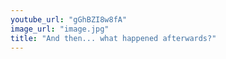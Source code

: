 ```yaml
---
youtube_url: "gGhBZI8w8fA"
image_url: "image.jpg"
title: "And then... what happened afterwards?"
---
```

